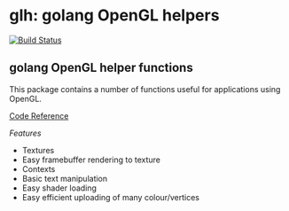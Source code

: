 glh: golang OpenGL helpers
==========================

[![Build Status](https://secure.travis-ci.org/go-gl/glh.png)](http://travis-ci.org/go-gl/glh)

golang OpenGL helper functions
------------------------------

This package contains a number of functions useful for applications using OpenGL.

[Code Reference](http://go.pkgdoc.org/github.com/go-gl/glh)

*Features*

* Textures
* Easy framebuffer rendering to texture
* Contexts
* Basic text manipulation
* Easy shader loading
* Easy efficient uploading of many colour/vertices

